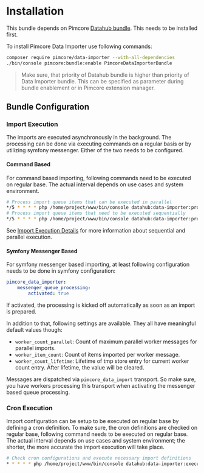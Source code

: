 # Installation
This bundle depends on Pimcore [Datahub bundle](https://github.com/pimcore/data-hub). This needs
to be installed first.

To install Pimcore Data Importer use following commands:

```bash
composer require pimcore/data-importer --with-all-dependencies
./bin/console pimcore:bundle:enable PimcoreDataImporterBundle
```

> Make sure, that priority of Datahub bundle is higher than priority of Data Importer bundle.
> This can be specified as parameter during bundle enablement or in Pimcore extension manager.
 

## Bundle Configuration

### Import Execution
The imports are executed asynchronously in the background. The processing can be done via executing commands on a regular 
basis or by utilizing symfony messenger. Either of the two needs to be configured. 

#### Command Based
For command based importing, following commands need to be executed on regular base. The actual interval depends
on use cases and system environment. 

```bash
# Process import queue items that can be executed in parallel
*/5 * * * * php /home/project/www/bin/console datahub:data-importer:process-queue-parallel --processes=5
# Process import queue items that need to be executed sequentially 
*/5 * * * * php /home/project/www/bin/console datahub:data-importer:process-queue-sequential 
```

See [Import Execution Details](04_Import_Execution_Details.md) for more information about sequential and parallel execution.


#### Symfony Messenger Based
For symfony messenger based importing, at least following configuration needs to be done in symfony configuration: 
```yml 
pimcore_data_importer:
    messenger_queue_processing:
        activated: true
```

If activated, the processing is kicked off automatically as soon as an import is prepared. 

In addition to that, following settings are available. They all have meaningful default values though: 
- `worker_count_parallel`: Count of maximum parallel worker messages for parallel imports.
- `worker_item_count`: Count of items imported per worker message.
- `worker_count_lifetime`: Lifetime of tmp store entry for current worker count entry. After lifetime, the value will be cleared.

Messages are dispatched via `pimcore_data_import` transport. So make sure, you have
workers processing this transport when activating the messenger based queue processing.


### Cron Execution
Import configuration can be setup to be executed on regular base by defining a cron definition. To make sure, the cron 
definitions are checked on regular base, following command needs to be executed on regular base. The actual interval depends 
on use cases and system environment; the shorter, the more accurate the import execution will take place. 
```bash 
# Check cron configurations and execute necessary import definitions
* * * * * php /home/project/www/bin/console datahub:data-importer:execute-cron
```
